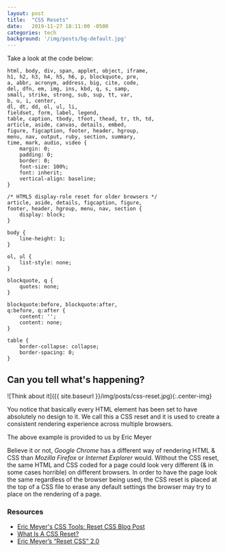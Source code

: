 ```yaml
---
layout: post
title:  "CSS Resets"
date:   2019-11-27 18:11:00 -0500
categories: tech
background: '/img/posts/bg-default.jpg'
---
```


Take a look at the code below:

```
html, body, div, span, applet, object, iframe,
h1, h2, h3, h4, h5, h6, p, blockquote, pre,
a, abbr, acronym, address, big, cite, code,
del, dfn, em, img, ins, kbd, q, s, samp,
small, strike, strong, sub, sup, tt, var,
b, u, i, center,
dl, dt, dd, ol, ul, li,
fieldset, form, label, legend,
table, caption, tbody, tfoot, thead, tr, th, td,
article, aside, canvas, details, embed, 
figure, figcaption, footer, header, hgroup, 
menu, nav, output, ruby, section, summary,
time, mark, audio, video {
	margin: 0;
	padding: 0;
	border: 0;
	font-size: 100%;
	font: inherit;
	vertical-align: baseline;
}

/* HTML5 display-role reset for older browsers */
article, aside, details, figcaption, figure, 
footer, header, hgroup, menu, nav, section {
	display: block;
}

body {
	line-height: 1;
}

ol, ul {
	list-style: none;
}

blockquote, q {
	quotes: none;
}

blockquote:before, blockquote:after,
q:before, q:after {
	content: '';
	content: none;
}

table {
	border-collapse: collapse;
	border-spacing: 0;
}
```

## Can you tell what's happening?

![Think about it]({{ site.baseurl }}/img/posts/css-reset.jpg){:.center-img}

You notice that basically every HTML element has been set to have absolutely no design to it. We call this a CSS reset and it is used to create a consistent rendering experience across multiple browsers.

The above example is provided to us by Eric Meyer

Believe it or not, _Google Chrome_ has a different way of rendering HTML & CSS than _Mozilla Firefox_ or _Internet Explorer_ would. Without the CSS reset, the same HTML and CSS coded for a page could look very different (& in some cases horrible) on different browsers. In order to have the page look the same regardless of the browser being used, the CSS reset is placed at the top of a CSS file to erase any default settings the browser may try to place on the rendering of a page. 

### Resources
- [Eric Meyer's CSS Tools: Reset CSS Blog Post](https://meyerweb.com/eric/tools/css/reset/)
- [What Is A CSS Reset?](https://cssreset.com/what-is-a-css-reset/)
- [Eric Meyer’s “Reset CSS” 2.0](https://cssreset.com/scripts/eric-meyer-reset-css/)